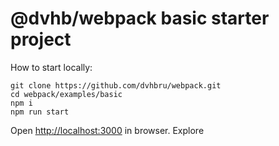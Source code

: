 # @dvhb/webpack basic starter project

How to start locally:

```
git clone https://github.com/dvhbru/webpack.git
cd webpack/examples/basic
npm i
npm run start
```

Open [http://localhost:3000](http://localhost:3000) in browser. Explore
